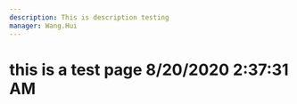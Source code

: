 ```yaml
---
description: This is description testing
manager: Wang.Hui
---
```

# this is a test page 8/20/2020 2:37:31 AM